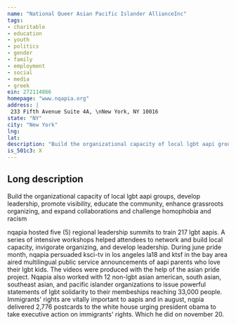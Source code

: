 ```yaml
---
name: "National Queer Asian Pacific Islander AllianceInc"
tags:
- charitable
- education
- youth
- politics
- gender
- family
- employment
- social
- media
- greek
ein: 272114866
homepage: "www.nqapia.org"
address: |
 233 Fifth Avenue Suite 4A, \nNew York, NY 10016
state: "NY"
city: "New York"
lng: 
lat: 
description: "Build the organizational capacity of local lgbt aapi groups, develop leadership, promote visibility, educate the community, enhance grassroots organizing, and expand collaborations and challenge homophobia and racism"
is_501c3: X
---
```


## Long description

Build the organizational capacity of local lgbt aapi groups, develop leadership, promote visibility, educate the community, enhance grassroots organizing, and expand collaborations and challenge homophobia and racism
  
  nqapia hosted five (5) regional leadership summits to train 217 lgbt aapis. A series of intensive workshops helped attendees to network and build local capacity, invigorate organizing, and develop leadership. During june pride month, nqapia persuaded ksci-tv in los angeles la18 and ktsf in the bay area aired multilingual public service announcements of aapi parents who love their lgbt kids. The videos were produced with the help of the asian pride project. Nqapia also worked with 12 non-lgbt asian american, south asian, southeast asian, and pacific islander organizations to issue powerful statements of lgbt solidarity to their membeships reaching 33,000 people. Immigrants' rights are vitally important to aapis and in august, nqpia delivered 2,776 postcards to the white house urging president obama to take executive action on immigrants' rights. Which he did on november 20. 
